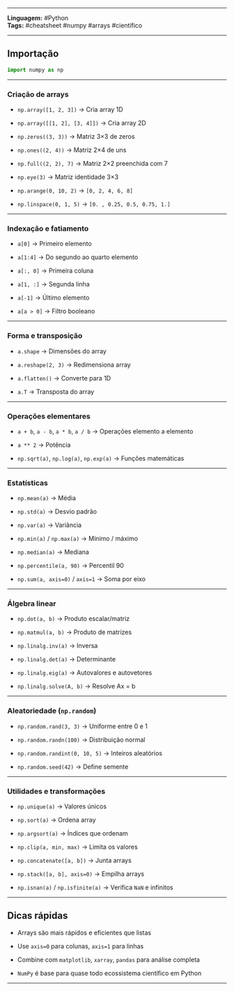 
---

**Linguagem:** #Python  
**Tags:** #cheatsheet #numpy #arrays #científico

---

##  Importação

```python
import numpy as np
````

---

###  Criação de arrays

- `np.array([1, 2, 3])` → Cria array 1D
    
- `np.array([[1, 2], [3, 4]])` → Cria array 2D
    
- `np.zeros((3, 3))` → Matriz 3×3 de zeros
    
- `np.ones((2, 4))` → Matriz 2×4 de uns
    
- `np.full((2, 2), 7)` → Matriz 2×2 preenchida com 7
    
- `np.eye(3)` → Matriz identidade 3×3
    
- `np.arange(0, 10, 2)` → `[0, 2, 4, 6, 8]`
    
- `np.linspace(0, 1, 5)` → `[0. , 0.25, 0.5, 0.75, 1.]`
    

---

### Indexação e fatiamento

- `a[0]` → Primeiro elemento
    
- `a[1:4]` → Do segundo ao quarto elemento
    
- `a[:, 0]` → Primeira coluna
    
- `a[1, :]` → Segunda linha
    
- `a[-1]` → Último elemento
    
- `a[a > 0]` → Filtro booleano
    

---

###  Forma e transposição

- `a.shape` → Dimensões do array
    
- `a.reshape(2, 3)` → Redimensiona array
    
- `a.flatten()` → Converte para 1D
    
- `a.T` → Transposta do array
    

---

###  Operações elementares

- `a + b`, `a - b`, `a * b`, `a / b` → Operações elemento a elemento
    
- `a ** 2` → Potência
    
- `np.sqrt(a)`, `np.log(a)`, `np.exp(a)` → Funções matemáticas
    

---

###  Estatísticas

- `np.mean(a)` → Média
    
- `np.std(a)` → Desvio padrão
    
- `np.var(a)` → Variância
    
- `np.min(a)` / `np.max(a)` → Mínimo / máximo
    
- `np.median(a)` → Mediana
    
- `np.percentile(a, 90)` → Percentil 90
    
- `np.sum(a, axis=0)` / `axis=1` → Soma por eixo
    

---

### Álgebra linear

- `np.dot(a, b)` → Produto escalar/matriz
    
- `np.matmul(a, b)` → Produto de matrizes
    
- `np.linalg.inv(a)` → Inversa
    
- `np.linalg.det(a)` → Determinante
    
- `np.linalg.eig(a)` → Autovalores e autovetores
    
- `np.linalg.solve(A, b)` → Resolve Ax = b
    

---

###  Aleatoriedade (`np.random`)

- `np.random.rand(3, 3)` → Uniforme entre 0 e 1
    
- `np.random.randn(100)` → Distribuição normal
    
- `np.random.randint(0, 10, 5)` → Inteiros aleatórios
    
- `np.random.seed(42)` → Define semente
    

---

###  Utilidades e transformações

- `np.unique(a)` → Valores únicos
    
- `np.sort(a)` → Ordena array
    
- `np.argsort(a)` → Índices que ordenam
    
- `np.clip(a, min, max)` → Limita os valores
    
- `np.concatenate([a, b])` → Junta arrays
    
- `np.stack([a, b], axis=0)` → Empilha arrays
    
- `np.isnan(a)` / `np.isfinite(a)` → Verifica `NaN` e infinitos
    

---

##  Dicas rápidas

- Arrays são mais rápidos e eficientes que listas
    
- Use `axis=0` para colunas, `axis=1` para linhas
    
- Combine com `matplotlib`, `xarray`, `pandas` para análise completa
    
- `NumPy` é base para quase todo ecossistema científico em Python
    

---
